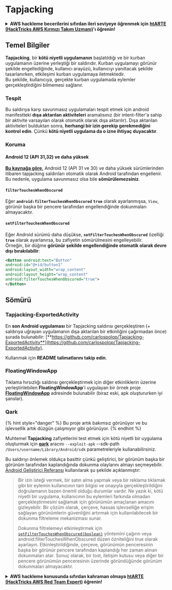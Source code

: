 # Tapjacking

<details>

<summary><strong>AWS hackleme becerilerini sıfırdan ileri seviyeye öğrenmek için</strong> <a href="https://training.hacktricks.xyz/courses/arte"><strong>htARTE (HackTricks AWS Kırmızı Takım Uzmanı)</strong></a><strong>'ı öğrenin!</strong></summary>

HackTricks'i desteklemenin diğer yolları:

* **Şirketinizi HackTricks'te reklamınızı görmek** veya **HackTricks'i PDF olarak indirmek** için [**ABONELİK PLANLARINI**](https://github.com/sponsors/carlospolop) kontrol edin!
* [**Resmi PEASS & HackTricks ürünlerini**](https://peass.creator-spring.com) edinin
* [**The PEASS Ailesi'ni**](https://opensea.io/collection/the-peass-family) keşfedin, özel [**NFT'lerimiz**](https://opensea.io/collection/the-peass-family) koleksiyonumuz
* 💬 [**Discord grubuna**](https://discord.gg/hRep4RUj7f) veya [**telegram grubuna**](https://t.me/peass) **katılın** veya **Twitter** 🐦 [**@carlospolopm**](https://twitter.com/hacktricks_live)**'ı takip edin**.
* **Hacking hilelerinizi** [**HackTricks**](https://github.com/carlospolop/hacktricks) ve [**HackTricks Cloud**](https://github.com/carlospolop/hacktricks-cloud) github reposuna **PR göndererek paylaşın**.

</details>

## **Temel Bilgiler**

**Tapjacking**, bir **kötü niyetli uygulamanın** başlatıldığı ve bir kurban uygulamanın üzerine yerleştiği bir saldırıdır. Kurban uygulamayı görünür şekilde engellediğinde, kullanıcı arayüzü, kullanıcıyı yanıltacak şekilde tasarlanırken, etkileşimi kurban uygulamaya iletmektedir.\
Bu şekilde, kullanıcıya, gerçekte kurban uygulamada eylemler gerçekleştirdiğini bilmemesi sağlanır.

### Tespit

Bu saldırıya karşı savunmasız uygulamaları tespit etmek için android manifestteki **dışa aktarılan aktiviteleri** aramalısınız (bir intent-filter'a sahip bir aktivite varsayılan olarak otomatik olarak dışa aktarılır). Dışa aktarılan aktiviteleri bulduktan sonra, **herhangi bir izin gerekip gerekmediğini kontrol edin**. Çünkü **kötü niyetli uygulama da o izne ihtiyaç duyacaktır**.

### Koruma

#### Android 12 (API 31,32) ve daha yüksek

[**Bu kaynağa göre**](https://www.geeksforgeeks.org/tapjacking-in-android/)**,** Android 12 (API 31 ve 30) ve daha yüksek sürümlerinden itibaren tapjacking saldırıları otomatik olarak Android tarafından engellenir. Bu nedenle, uygulama savunmasız olsa bile **sömürülemezsiniz**.

#### `filterTouchesWhenObscured`

Eğer **`android:filterTouchesWhenObscured`** **`true`** olarak ayarlanmışsa, `View`, görünür başka bir pencere tarafından engellendiğinde dokunmaları almayacaktır.

#### **`setFilterTouchesWhenObscured`**

Eğer Android sürümü daha düşükse, **`setFilterTouchesWhenObscured`** özelliği **`true`** olarak ayarlanırsa, bu zafiyetin sömürülmesini engelleyebilir.\
Örneğin, bir düğme **görünür şekilde engellendiğinde otomatik olarak devre dışı bırakılabilir**:
```xml
<Button android:text="Button"
android:id="@+id/button1"
android:layout_width="wrap_content"
android:layout_height="wrap_content"
android:filterTouchesWhenObscured="true">
</Button>
```
## Sömürü

### Tapjacking-ExportedActivity

En **son Android uygulaması** bir Tapjacking saldırısı gerçekleştiren (+ saldırıya uğrayan uygulamanın dışa aktarılan bir etkinliğini çağırmadan önce) şurada bulunabilir: [**https://github.com/carlospolop/Tapjacking-ExportedActivity**](https://github.com/carlospolop/Tapjacking-ExportedActivity).

Kullanmak için **README talimatlarını takip edin**.

### FloatingWindowApp

Tıklama hırsızlığı saldırısı gerçekleştirmek için diğer etkinliklerin üzerine yerleştirilebilen **FloatingWindowApp**'i uygulayan bir örnek proje [**FloatingWindowApp**](https://github.com/aminography/FloatingWindowApp) adresinde bulunabilir (biraz eski, apk oluştururken iyi şanslar).

### Qark

{% hint style="danger" %}
Bu proje artık bakımsız görünüyor ve bu işlevsellik artık düzgün çalışmıyor gibi görünüyor.
{% endhint %}

Muhtemel **Tapjacking** zafiyetlerini test etmek için kötü niyetli bir uygulama oluşturmak için [**qark**](https://github.com/linkedin/qark) aracını `--exploit-apk` --sdk-path `/Users/username/Library/Android/sdk` parametreleriyle kullanabilirsiniz.

Bu saldırıyı önlemek oldukça basittir çünkü geliştirici, bir görünüm başka bir görünüm tarafından kaplandığında dokunma olaylarını almayı seçmeyebilir. [Android Geliştirici Referansı](https://developer.android.com/reference/android/view/View#security) kullanılarak şu şekilde açıklanmıştır:

> Bir izin isteği vermek, bir satın alma yapmak veya bir reklama tıklamak gibi bir eylemin kullanıcının tam bilgisi ve onayıyla gerçekleştirildiğini doğrulamanın bazen önemli olduğu durumlar vardır. Ne yazık ki, kötü niyetli bir uygulama, kullanıcının bu eylemleri farkında olmadan gerçekleştirmesini sağlamak için görünümün amaçlanan amacını gizleyebilir. Bir çözüm olarak, çerçeve, hassas işlevselliğe erişim sağlayan görünümlerin güvenliğini artırmak için kullanılabilecek bir dokunma filtreleme mekanizması sunar.
>
> Dokunma filtrelemeyi etkinleştirmek için [`setFilterTouchesWhenObscured(boolean)`](https://developer.android.com/reference/android/view/View#setFilterTouchesWhenObscured%28boolean%29) yöntemini çağırın veya android:filterTouchesWhenObscured düzen özniteliğini true olarak ayarlayın. Etkinleştirildiğinde, çerçeve, görünümün penceresinin başka bir görünür pencere tarafından kaplandığı her zaman alınan dokunmaları atar. Sonuç olarak, bir tost, iletişim kutusu veya diğer bir pencere görünümün penceresinin üzerinde göründüğünde görünüm dokunmaları almayacaktır.

<details>

<summary><strong>AWS hackleme konusunda sıfırdan kahraman olmaya</strong> <a href="https://training.hacktricks.xyz/courses/arte"><strong>htARTE (HackTricks AWS Red Team Expert)</strong></a><strong> öğrenin!</strong></summary>

HackTricks'i desteklemenin diğer yolları:

* Şirketinizi HackTricks'te **reklam vermek veya HackTricks'i PDF olarak indirmek** için [**ABONELİK PLANLARI**](https://github.com/sponsors/carlospolop)'na göz atın!
* [**Resmi PEASS & HackTricks ürünlerini**](https://peass.creator-spring.com) edinin
* Özel [**NFT'lerden**](https://opensea.io/collection/the-peass-family) oluşan koleksiyonumuz olan [**The PEASS Family**](https://opensea.io/collection/the-peass-family)'yi keşfedin
* 💬 [**Discord grubuna**](https://discord.gg/hRep4RUj7f) veya [**telegram grubuna**](https://t.me/peass) **katılın** veya bizi **Twitter** 🐦 [**@carlospolopm**](https://twitter.com/hacktricks_live)** takip edin**.
* **Hacking hilelerinizi** [**HackTricks**](https://github.com/carlospolop/hacktricks) ve [**HackTricks Cloud**](https://github.com/carlospolop/hacktricks-cloud) github depolarına **PR göndererek paylaşın**.

</details>
